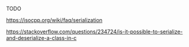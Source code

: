 TODO

https://isocpp.org/wiki/faq/serialization

https://stackoverflow.com/questions/234724/is-it-possible-to-serialize-and-deserialize-a-class-in-c